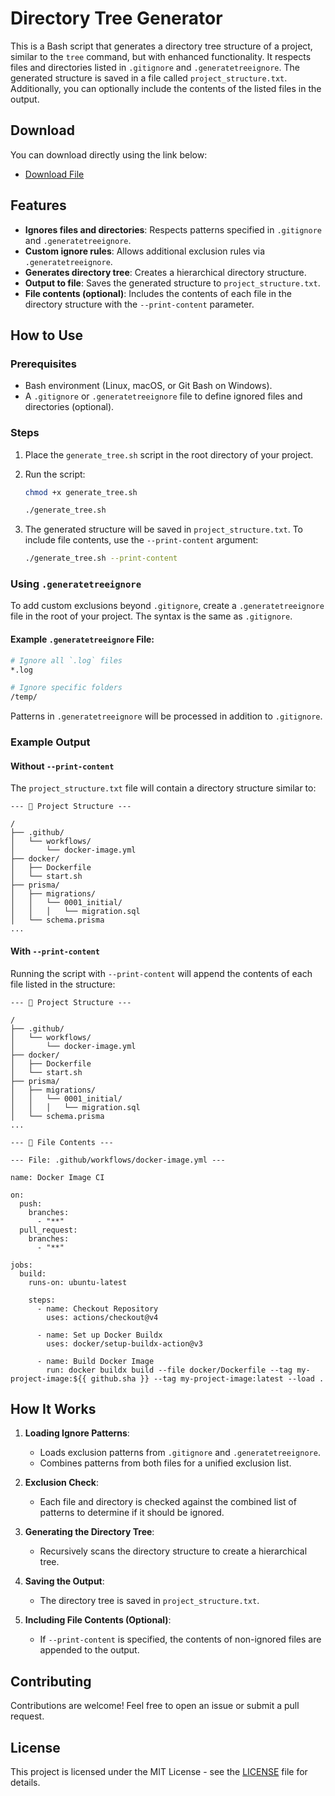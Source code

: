 # Directory Tree Generator

This is a Bash script that generates a directory tree structure of a project, similar to the `tree` command, but with enhanced functionality. It respects files and directories listed in `.gitignore` and `.generatetreeignore`. The generated structure is saved in a file called `project_structure.txt`. Additionally, you can optionally include the contents of the listed files in the output.

## Download

You can download directly using the link below:

- [Download File](https://raw.githubusercontent.com/caiquegaspar/directory-tree-generator/main/generate_tree.sh)

## Features

- **Ignores files and directories**: Respects patterns specified in `.gitignore` and `.generatetreeignore`.
- **Custom ignore rules**: Allows additional exclusion rules via `.generatetreeignore`.
- **Generates directory tree**: Creates a hierarchical directory structure.
- **Output to file**: Saves the generated structure to `project_structure.txt`.
- **File contents (optional)**: Includes the contents of each file in the directory structure with the `--print-content` parameter.

## How to Use

### Prerequisites

- Bash environment (Linux, macOS, or Git Bash on Windows).
- A `.gitignore` or `.generatetreeignore` file to define ignored files and directories (optional).

### Steps

1. Place the `generate_tree.sh` script in the root directory of your project.
2. Run the script:

   ```bash
   chmod +x generate_tree.sh

   ./generate_tree.sh
   ```

3. The generated structure will be saved in `project_structure.txt`. To include file contents, use the `--print-content` argument:

   ```bash
   ./generate_tree.sh --print-content
   ```

### Using `.generatetreeignore`

To add custom exclusions beyond `.gitignore`, create a `.generatetreeignore` file in the root of your project. The syntax is the same as `.gitignore`.

#### Example `.generatetreeignore` File:

```bash
# Ignore all `.log` files
*.log

# Ignore specific folders
/temp/
```

Patterns in `.generatetreeignore` will be processed in addition to `.gitignore`.

### Example Output

#### Without `--print-content`

The `project_structure.txt` file will contain a directory structure similar to:

```
--- 📁 Project Structure ---

/
├── .github/
│   └── workflows/
│       └── docker-image.yml
├── docker/
│   ├── Dockerfile
│   └── start.sh
├── prisma/
│   ├── migrations/
│   │   └── 0001_initial/
│   │   │   └── migration.sql
│   └── schema.prisma
...
```

#### With `--print-content`

Running the script with `--print-content` will append the contents of each file listed in the structure:

```
--- 📁 Project Structure ---

/
├── .github/
│   └── workflows/
│       └── docker-image.yml
├── docker/
│   ├── Dockerfile
│   └── start.sh
├── prisma/
│   ├── migrations/
│   │   └── 0001_initial/
│   │   │   └── migration.sql
│   └── schema.prisma
...

--- 📄 File Contents ---

--- File: .github/workflows/docker-image.yml ---

name: Docker Image CI

on:
  push:
    branches:
      - "**"
  pull_request:
    branches:
      - "**"

jobs:
  build:
    runs-on: ubuntu-latest

    steps:
      - name: Checkout Repository
        uses: actions/checkout@v4

      - name: Set up Docker Buildx
        uses: docker/setup-buildx-action@v3

      - name: Build Docker Image
        run: docker buildx build --file docker/Dockerfile --tag my-project-image:${{ github.sha }} --tag my-project-image:latest --load .
```

## How It Works

1. **Loading Ignore Patterns**:

   - Loads exclusion patterns from `.gitignore` and `.generatetreeignore`.
   - Combines patterns from both files for a unified exclusion list.

2. **Exclusion Check**:

   - Each file and directory is checked against the combined list of patterns to determine if it should be ignored.

3. **Generating the Directory Tree**:

   - Recursively scans the directory structure to create a hierarchical tree.

4. **Saving the Output**:

   - The directory tree is saved in `project_structure.txt`.

5. **Including File Contents (Optional)**:
   - If `--print-content` is specified, the contents of non-ignored files are appended to the output.

## Contributing

Contributions are welcome! Feel free to open an issue or submit a pull request.

## License

This project is licensed under the MIT License - see the [LICENSE](LICENSE) file for details.
